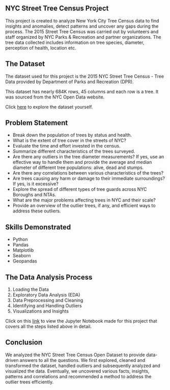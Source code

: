 ## NYC Street Tree Census Project
This project is created to analyze New York City Tree Census data to find insights and anomalies, detect patterns and uncover any gaps during the process. The 2015 Street Tree Census was carried out by volunteers and staff organized by NYC Parks & Recreation and partner organizations. The tree data collected includes information on tree species, diameter, perception of health, location etc.

## The Dataset

The dataset used for this project is the 2015 NYC Street Tree Census - Tree Data provided by Department of Parks and Recreation (DPR). 

This dataset has nearly 684K rows, 45 columns and each row is a tree. It was sourced from the NYC Open Data website. 

Click [here](https://data.cityofnewyork.us/Environment/2015-Street-Tree-Census-Tree-Data/uvpi-gqnh) to explore the dataset yourself.

## Problem Statement

- Break down the population of trees by status and health.
- What is the extent of tree cover in the streets of NYC?
- Evaluate the time and effort invested in the census.
- Summarize different characteristics of the trees surveyed.
- Are there any outliers in the tree diameter measurements? If yes, use an effective way to handle them and provide the average and median diameter of different tree populations: alive, dead and stumps.
- Are there any correlations between various characteristics of the trees?
- Are trees causing any harm or damage to their immediate surroundings? If yes, is it excessive?
- Explore the spread of different types of tree guards across NYC Boroughs and NTAs.
- What are the major problems affecting trees in NYC and their scale?
- Provide an overview of the outlier trees, if any, and efficient ways to address these outliers.

## Skills Demonstrated

- Python
- Pandas
- Matplotlib
- Seaborn
- Geopandas

## The Data Analysis Process

1. Loading the Data
2. Exploratory Data Analysis (EDA)
3. Data Preprocessing and Cleaning
4. Identifying and Handling Outliers
5. Visualizations and Insights

Click on this [link](NYC_Street_Tree_Census_Project.ipynb) to view the Jupyter Notebook made for this project that covers all the steps listed above in detail.

## Conclusion

We analyzed the NYC Street Tree Census Open Dataset to provide data-driven answers to all the questions. We first explored, cleaned and transformed the dataset, handled outliers and subsequently analyzed and visualized the data. Eventually, we uncovered various facts, insights, patterns and correlations and recommended a method to address the outlier trees efficiently.
